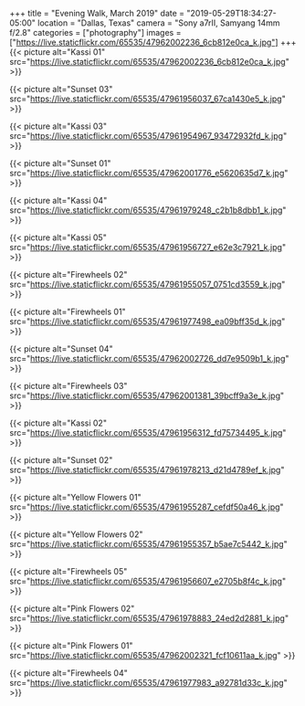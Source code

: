 +++
title = "Evening Walk, March 2019"
date = "2019-05-29T18:34:27-05:00"
location = "Dallas, Texas"
camera = "Sony a7rII, Samyang 14mm f/2.8"
categories = ["photography"]
images = ["https://live.staticflickr.com/65535/47962002236_6cb812e0ca_k.jpg"]
+++
{{< picture alt="Kassi 01" src="https://live.staticflickr.com/65535/47962002236_6cb812e0ca_k.jpg" >}}
<!--more-->

{{< picture alt="Sunset 03" src="https://live.staticflickr.com/65535/47961956037_67ca1430e5_k.jpg" >}}

{{< picture alt="Kassi 03" src="https://live.staticflickr.com/65535/47961954967_93472932fd_k.jpg" >}}

{{< picture alt="Sunset 01" src="https://live.staticflickr.com/65535/47962001776_e5620635d7_k.jpg" >}}

{{< picture alt="Kassi 04" src="https://live.staticflickr.com/65535/47961979248_c2b1b8dbb1_k.jpg" >}}

{{< picture alt="Kassi 05" src="https://live.staticflickr.com/65535/47961956727_e62e3c7921_k.jpg" >}}

{{< picture alt="Firewheels 02" src="https://live.staticflickr.com/65535/47961955057_0751cd3559_k.jpg" >}}

{{< picture alt="Firewheels 01" src="https://live.staticflickr.com/65535/47961977498_ea09bff35d_k.jpg" >}}

{{< picture alt="Sunset 04" src="https://live.staticflickr.com/65535/47962002726_dd7e9509b1_k.jpg" >}}

{{< picture alt="Firewheels 03" src="https://live.staticflickr.com/65535/47962001381_39bcff9a3e_k.jpg" >}}

{{< picture alt="Kassi 02" src="https://live.staticflickr.com/65535/47961956312_fd75734495_k.jpg" >}}

{{< picture alt="Sunset 02" src="https://live.staticflickr.com/65535/47961978213_d21d4789ef_k.jpg" >}}

{{< picture alt="Yellow Flowers 01" src="https://live.staticflickr.com/65535/47961955287_cefdf50a46_k.jpg" >}}

{{< picture alt="Yellow Flowers 02" src="https://live.staticflickr.com/65535/47961955357_b5ae7c5442_k.jpg" >}}

{{< picture alt="Firewheels 05" src="https://live.staticflickr.com/65535/47961956607_e2705b8f4c_k.jpg" >}}

{{< picture alt="Pink Flowers 02" src="https://live.staticflickr.com/65535/47961978883_24ed2d2881_k.jpg" >}}

{{< picture alt="Pink Flowers 01" src="https://live.staticflickr.com/65535/47962002321_fcf10611aa_k.jpg" >}}

{{< picture alt="Firewheels 04" src="https://live.staticflickr.com/65535/47961977983_a92781d33c_k.jpg" >}}
